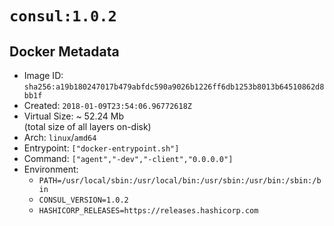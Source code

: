 # `consul:1.0.2`

## Docker Metadata

- Image ID: `sha256:a19b180247017b479abfdc590a9026b1226ff6db1253b8013b64510862d8bb1f`
- Created: `2018-01-09T23:54:06.96772618Z`
- Virtual Size: ~ 52.24 Mb  
  (total size of all layers on-disk)
- Arch: `linux`/`amd64`
- Entrypoint: `["docker-entrypoint.sh"]`
- Command: `["agent","-dev","-client","0.0.0.0"]`
- Environment:
  - `PATH=/usr/local/sbin:/usr/local/bin:/usr/sbin:/usr/bin:/sbin:/bin`
  - `CONSUL_VERSION=1.0.2`
  - `HASHICORP_RELEASES=https://releases.hashicorp.com`
